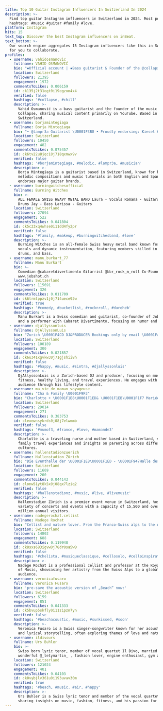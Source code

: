 ```yaml
---
title: Top 10 Guitar Instagram Influencers In Switzerland In 2024
description: >-
  Find top guitar Instagram influencers in Switzerland in 2024. Most popular
  hashtags: #music #guitar #family #love.
platform: Instagram
hits: 15
text_top: Discover the best Instagram influencers on inBeat.
text_bottom: >-
  Our search engine aggregates 15 Instagram influencers like this in Switzerland
  for you to collaborate.
profiles:
  - username: vahidosmanovic
    fullname: VAHID OSMANOVIĆ
    bio: "▪️Official account | ▪️Bass guitarist & Founder of the @collapse__official \U0001F53BYouTube COLLAPSE"
    location: Switzerland
    followers: 21395
    engagement: 1972
    commentsToLikes: 0.006159
    id: ck135j2t31ogt0i19egzon4x4
    verified: false
    hashtags: '#collapse, #chill'
    description: >-
      Vahid Osmanović is a bass guitarist and the founder of the music group
      Collapse, sharing musical content primarily on YouTube. Based in
      Switzerland.
  - username: borjamintegiaga
    fullname: Borja Mintegiaga
    bio: "• @lampr3a Guitarist \U0001F3B8 • Proudly endorsing: Kiesel Guitars | Swiss Picks | HESU | Neural DSP \U0001F496 • 1 MONTH INTENSE WORKOUT “English/Spanish” IS OUT ⬇️"
    location: Switzerland
    followers: 10450
    engagement: 482
    commentsToLikes: 0.075457
    id: ck6tv22u8jqc10j718qxmwx9v
    verified: false
    hashtags: '#borjamintegiaga, #melodic, #lampr3a, #musician'
    description: >-
      Borja Mintegiaga is a guitarist based in Switzerland, known for his
      melodic compositions and music tutorials in both English and Spanish. He
      endorses major guitar brands.
  - username: burningwitchesofficial
    fullname: Burning Witches
    bio: >-
      ALL FEMALE SWISS HEAVY METAL BAND Laura - Vocals Romana - Guitars Lala -
      Drums Jay - Bass Larissa - Guitars
    location: Switzerland
    followers: 27094
    engagement: 522
    commentsToLikes: 0.041804
    id: ck5c23xq4whse0i11dd4fy2pr
    verified: false
    hashtags: '#family, #makeup, #burningwitchesband, #love'
    description: >-
      Burning Witches is an all-female Swiss heavy metal band known for powerful
      vocals and dynamic instrumentation, featuring members skilled in guitar,
      drums, and bass.
  - username: manu_burkart_77
    fullname: Manu Burkart
    bio: >-
      Comedian @cabaretdivertimento Gitarrist @bbr_rock_n_roll Co-Founder
      www.jobshot.ch
    location: Switzerland
    followers: 115691
    engagement: 326
    commentsToLikes: 0.011709
    id: ck6trmlppzv1j0j714uece92w
    verified: true
    hashtags: '#comedy, #bucketlist, #rocknroll, #dureheb'
    description: >-
      Manu Burkart is a Swiss comedian and guitarist, co-founder of Jobshot.ch,
      and a performer with Cabaret Divertimento, focusing on humor and music.
  - username: djallyssonluis
    fullname: DjAllyssonLuis
    bio: "Zurich \U0001F4CD DJ&PRODUCER Bookings only by email \U0001F447\U0001F449djallyssonluis@gmail.com Music is my soul \U0001F3B5\U0001F3B6\U0001F3A7 Gym \U0001F4AA\U0001F3FD Healthy food \U0001F966Sports \U0001F94ATravel ✈️ \U0001F5E3\U0001F1E9\U0001F1EA\U0001F1EA\U0001F1F8\U0001F1EC\U0001F1E7\U0001F1E7\U0001F1F7\U0001F1EB\U0001F1F7"
    location: Switzerland
    followers: 100189
    engagement: 300
    commentsToLikes: 0.021857
    id: ck6u341xgvkw30j71gjshii8h
    verified: false
    hashtags: '#happy, #music, #sintra, #djallyssonluis'
    description: >-
      DjAllyssonLuis is a Zurich-based DJ and producer, focusing on music,
      fitness, healthy living, and travel experiences. He engages with a diverse
      audience through his lifestyle content.
  - username: ma_vie_de_maman_voyageuse
    fullname: "Cha & Family \U0001F9F3"
    bio: "Charlotte ☀️ \U0001F1E8\U0001F1ED& \U0001F1EB\U0001F1F7 Mariée ♥️ Maman de Rose, Léon, Emil \U0001F408\U0001F981\U0001F40A Infirmière \U0001F489 ✈️ Voyages"
    location: Switzerland
    followers: 29014
    engagement: 271
    commentsToLikes: 0.383753
    id: clexewnsykrds0j08j7elwmmb
    verified: false
    hashtags: '#mumof3, #france, #love, #mamande3'
    description: >-
      Charlotte is a traveling nurse and mother based in Switzerland, sharing
      family travel experiences and insights on parenting across different
      cultures.
  - username: hallenstadionzuerich
    fullname: Hallenstadion Zürich
    bio: "Die Eventhalle der \U0001F1E8\U0001F1ED - \U0001F947Halle der \U0001F30D 15,5k Kapazität, 1 Mio. Besucher:innen/Jahr \U0001F46B #hallenstadion#starloungezurich ADVENTSKALENDER ▼"
    location: Switzerland
    followers: 11669
    engagement: 200
    commentsToLikes: 0.044143
    id: clonw51yt8k5x0j08qx7lziq2
    verified: false
    hashtags: '#hallenstadionz, #music, #live, #livemusic'
    description: >-
      Hallenstadion Zürich is a premier event venue in Switzerland, hosting a
      variety of concerts and events with a capacity of 15,500 and over 1
      million annual visitors.
  - username: nadegerochat.cellist
    fullname: Nadège Rochat
    bio: "Cellist and nature lover. From the Franco-Swiss alps to the world \U0001F3B6\U0001F332\U0001F1E8\U0001F1F5\U0001F1E8\U0001F1ED Professor at the Royal Academy of Music @royalacademyofmusic #cello"
    location: Switzerland
    followers: 14802
    engagement: 688
    commentsToLikes: 0.119948
    id: ck8sxs683igvw0j78dr0sa5w8
    verified: false
    hashtags: '#chelista, #musiqueclassique, #cellosolo, #celloinspiration'
    description: >-
      Nadège Rochat is a professional cellist and professor at the Royal Academy
      of Music, showcasing her artistry from the Swiss Alps to a global
      audience.
  - username: veronicafusaro
    fullname: Veronica Fusaro
    bio: 'pre-save the acoustic version of „Beach“ now:'
    location: Switzerland
    followers: 6159
    engagement: 851
    commentsToLikes: 0.041333
    id: ck5bvup5skfly0i11z1pzn7yn
    verified: false
    hashtags: '#beachacoustic, #music, #sunkissed, #soon'
    description: >-
      Veronica Fusaro is a Swiss singer-songwriter known for her acoustic music
      and lyrical storytelling, often exploring themes of love and nature.
  - username: ildivours
    fullname: Urs Buhler
    bio: >-
      Swiss born lyric tenor, member of vocal quartet Il Divo, married to the
      wonderful @_letymartin_ , fashion lover, engine enthusiast, gym addict.
    location: Switzerland
    followers: 121024
    engagement: 401
    commentsToLikes: 0.04103
    id: ck0vybjlv361u0i193uvav30m
    verified: true
    hashtags: '#beach, #music, #air, #happy'
    description: >-
      Urs Buhler is a Swiss lyric tenor and member of the vocal quartet Il Divo,
      sharing insights on music, fashion, fitness, and his passion for engines.
---
```


